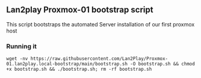 ## Lan2play Proxmox-01 bootstrap script
This script bootstraps the automated Server installation of our first proxmox host

### Running it

```
wget -nv https://raw.githubusercontent.com/Lan2Play/Proxmox-01.lan2play.local-bootstrap/main/bootstrap.sh -O bootstrap.sh && chmod +x bootstrap.sh && ./bootstrap.sh; rm -rf bootstrap.sh
```
